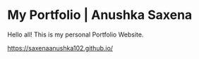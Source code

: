 # My Portfolio | Anushka Saxena
Hello all! This is my personal Portfolio Website.

https://saxenaanushka102.github.io/
